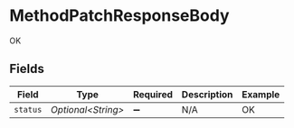# MethodPatchResponseBody

OK


## Fields

| Field               | Type                | Required            | Description         | Example             |
| ------------------- | ------------------- | ------------------- | ------------------- | ------------------- |
| `status`            | *Optional\<String>* | :heavy_minus_sign:  | N/A                 | OK                  |